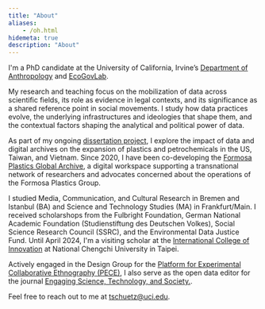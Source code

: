 ```yaml
---
title: "About"
aliases:
    - /oh.html
hidemeta: true
description: "About"
---
```


I'm a PhD candidate at the University of California, Irvine’s [Department of Anthropology](https://www.anthropology.uci.edu/) and [EcoGovLab](https://faculty.sites.uci.edu/fortunlab). 

My research and teaching focus on the mobilization of data across scientific fields, its role as evidence in legal contexts, and its significance as a shared reference point in social movements. I study how data practices evolve, the underlying infrastructures and ideologies that shape them, and the contextual factors shaping the analytical and political power of data.

As part of my ongoing [dissertation project](https://disaster-sts-network.org/content/dissertation-project-informating-environmental-justice), I explore the impact of data and digital archives on the expansion of plastics and petrochemicals in the US, Taiwan, and Vietnam. Since 2020, I have been co-developing the [Formosa Plastics Global Archive](https://disaster-sts-network.org/content/formosa-plastics-global-archive-%E5%8F%B0%E7%81%A3%E5%A1%91%E8%86%A0%E6%AA%94%E6%A1%88%E9%A4%A8/essay), a digital workspace supporting a transnational network of researchers and advocates concerned about the operations of the Formosa Plastics Group.

I studied Media, Communication, and Cultural Research in Bremen and Istanbul (BA) and Science and Technology Studies (MA) in Frankfurt/Main. I received scholarshops from the Fulbright Foundation, German National Academic Foundation (Studienstiftung des Deutschen Volkes), Social Science Research Council (SSRC), and the Environmental Data Justice Fund. Until April 2024, I'm a visiting scholar at the [International College of Innovation](https://ici.nccu.edu.tw/about-us/) at National Chengchi University in Taipei.

Actively engaged in the Design Group for the [Platform for Experimental Collaborative Ethnography (PECE)](https://worldpece.org/), I also serve as the open data editor for the journal [Engaging Science, Technology, and Society.](https://estsjournal.org/index.php/ests).

Feel free to reach out to me at [tschuetz@uci.edu](mailto:tschuetz.uci.edu).



